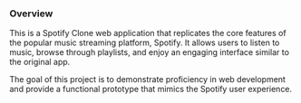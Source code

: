 ### Overview
This is a Spotify Clone web application that replicates the core features of the popular music streaming platform, Spotify. It allows users to listen to music, browse through playlists, and enjoy an engaging interface similar to the original app.

The goal of this project is to demonstrate proficiency in web development and provide a functional prototype that mimics the Spotify user experience.
